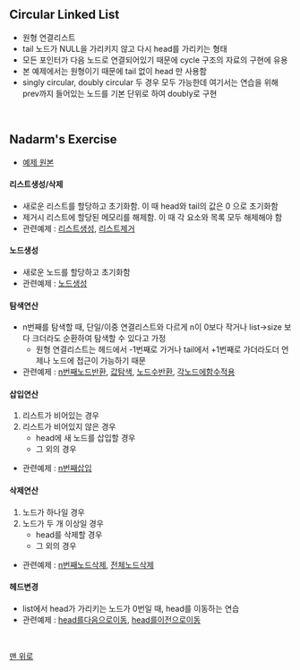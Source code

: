 ## Circular Linked List
- 원형 연결리스트
- tail 노드가 NULL을 가리키지 않고 다시 head를 가리키는 형태
- 모든 포인터가 다음 노드로 연결되어있기 때문에 cycle 구조의 자료의 구현에 유용
- 본 예제에서는 원형이기 때문에 tail 없이 head 만 사용함
- singly circular, doubly circular 두 경우 모두 가능한데 여기서는 연습을 위해 prev까지 들어있는 노드를 기본 단위로 하여 doubly로 구현
<br>

## Nadarm's Exercise
- [예제 원본](https://github.com/nadarm/42-algorithm/tree/master/linked_list/circular_linked_list)


#### 리스트생성/삭제
- 새로운 리스트를 할당하고 초기화함. 이 때 head와 tail의 값은 0 으로 초기화함
- 제거시 리스트에 할당된 메모리를 해제함. 이 때 각 요소와 목록 모두 해제해야 함
- 관련예제 : [리스트생성](./list_init), [리스트제거](./free_list.c)

#### 노드생성
- 새로운 노드를 할당하고 초기화함
- 관련예제 : [노드생성](./create_elem.c)

#### 탐색연산
- n번째를 탐색할 때, 단일/이중 연결리스트와 다르게 n이 0보다 작거나 list->size 보다 크더라도 순환하여 탐색할 수 있다고 가정
    - 원형 연결리스트는 헤드에서 -1번째로 가거나 tail에서 +1번째로 가더라도더 언제나 노드에 접근이 가능하기 때문
- 관련예제 : [n번째노드반환](./list_get.c), [값탐색](list_find.c), [노드수반환](./list_size.c), [각노드에함수적용](./list_foreach)

#### 삽입연산
1. 리스트가 비어있는 경우
2. 리스트가 비어있지 않은 경우
    - head에 새 노드를 삽입할 경우
    - 그 외의 경우
- 관련예제 : [n번째삽입](./list_add.c)

#### 삭제연산
1. 노드가 하나일 경우
2. 노드가 두 개 이상일 경우
    - head를 삭제할 경우
    - 그 외의 경우
- 관련예제 : [n번째노드삭제](./list_remove.c), [전체노드삭제](./list_clear.c)

#### 헤드변경
- list에서 head가 가리키는 노드가 0번일 때, head를 이동하는 연습
- 관련예제 : [head를다음으로이동](./list_move_head_to_next), [head를이전으로이동](./list_move_head_to_next)

<br>

[맨 위로](#circular-linked-list)
